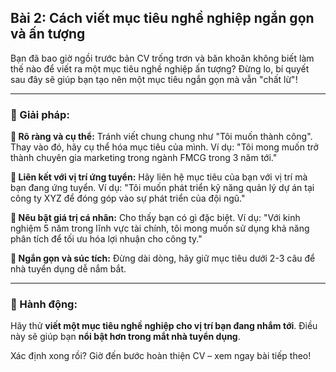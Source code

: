 ## Bài 2: Cách viết mục tiêu nghề nghiệp ngắn gọn và ấn tượng

Bạn đã bao giờ ngồi trước bản CV trống trơn và băn khoăn không biết làm thế nào để viết ra một mục tiêu nghề nghiệp ấn tượng? Đừng lo, bí quyết sau đây sẽ giúp bạn tạo nên một mục tiêu ngắn gọn mà vẫn "chất lừ"!

---

### 📌 Giải pháp:

**🔹 Rõ ràng và cụ thể:**
Tránh viết chung chung như "Tôi muốn thành công". Thay vào đó, hãy cụ thể hóa mục tiêu của mình. Ví dụ: "Tôi mong muốn trở thành chuyên gia marketing trong ngành FMCG trong 3 năm tới."

**🔹 Liên kết với vị trí ứng tuyển:**
Hãy liên hệ mục tiêu của bạn với vị trí mà bạn đang ứng tuyển. Ví dụ: "Tôi muốn phát triển kỹ năng quản lý dự án tại công ty XYZ để đóng góp vào sự phát triển của đội ngũ."

**🔹 Nêu bật giá trị cá nhân:**
Cho thấy bạn có gì đặc biệt. Ví dụ: "Với kinh nghiệm 5 năm trong lĩnh vực tài chính, tôi mong muốn sử dụng khả năng phân tích để tối ưu hóa lợi nhuận cho công ty."

**🔹 Ngắn gọn và súc tích:**
Đừng dài dòng, hãy giữ mục tiêu dưới 2-3 câu để nhà tuyển dụng dễ nắm bắt.

---

### 🚀 Hành động:

Hãy thử **viết một mục tiêu nghề nghiệp cho vị trí bạn đang nhắm tới**. Điều này sẽ giúp bạn **nổi bật hơn trong mắt nhà tuyển dụng**.

Xác định xong rồi? Giờ đến bước hoàn thiện CV – xem ngay bài tiếp theo!